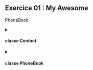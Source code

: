 ## Exercice 01 : My Awesome
PhoneBook

<details><summary>

#### classe Contact

</summary>

Doit contenir des variables **privées** de type `std::string` pour chaque information d'un contact :
```c++
private:
int 		_index;
std::string	_firstName;
std::string     _lastName;
std::string     _nickName;
std::string     _phoneNumber;
std::string	_darkestSecret;
```

La classe `PhoneBook` va devoir accéder à ces variables pour les lire ou modifier. Cependant, elles sont privées.

Il faut donc créer des fonctions publiques dans la classe `Contact` qui vont être appelées par `PhoneBook` pour pouvoir y accéder.

J'ai donc utilisé des fonctions "getters" et "setters" - une fonction getter et une fonction setter par variable.

```c++
        void		        setIndex(int i);
	std::string&	        setFirstName( void );
	std::string&	        setLastName( void );
	std::string&            setNickName( void );
	std::string&	        setPhoneNumber( void );
	std::string&	        setDarkestSecret( void );

	int			getIndex( void ) const;
	std::string		getFirstName( void ) const;
	std::string		getLastName( void ) const;
	std::string		getNickName( void ) const;
	std::string		getPhoneNumber( void ) const;
	std::string		getDarkestSecret( void ) const;
```

Lors de l'enregistrement du contact, on ne peut pas laisser les champs vides. Dans mon cas, la classe `Contact` va vérifier seule si une des variables est vide et va le signaler à `PhoneBook`avec `true` ou `false`. Si le signal est `false`, `PhoneBook` réinvitera l'utilisateur de remplir le champ.
```c++
	bool			isValidFirstName( void ) const;
	bool			isValidLastName( void ) const;
	bool			isValidNickName( void ) const;
	bool			isValidPhoneNumber( void ) const;
	bool			isValidDarkestSecret( void ) const;
```

La fonction `isValidPhoneNumber()` vérifie non seulement si le champ est vide, mais aussi vérifie que le champ ne contient que des chiffres. A noter que ce champ peut commencer par `+` comme il est usage pour les numéros de téléphone.

Lorsqu'on est dans le menu de recherche de contact, on doit afficher un "preview" de tous les contacts enregistrés et raccourcir les informations à au maximum 10 caractères.
J'ai donc implémentés des fonctions qui vont retourner cette nouvelle chaîne tronquée:

```c++
	std::string		truncFirstName( void ) const;
	std::string		truncLastName( void ) const;
	std::string		truncNickName( void ) const;
```

</details>

<details><summary>

#### classe PhoneBook 

</summary>

- Tous les membres (attributs ou méthodes) sont en privés puisque l'utilisateur ne doit pas pouvoir y accéder.

- Contient un tableau de contacts. Chaque contact va donc appeler son propre constructeur et destructeur de la class `Contact`.

    ```c++
    Contact		_contact[8];
    ```
- une fonction qui affichera en continu le menu du programme (les commandes ADD, SEARCH et EXIT):

    ```c++
  	void 		_userInput( void ) ;
    ```

- fonction qui exécutera la commande ADD

    ```c++
    void		_addContact( void ) ;
    ```

    Cette fonction utilisera des fonctions helpers. Chaque helper invitera l'utilisateur de remplir le champ et vérifiera que le champ n'est pa vide:
    ```c++
	    void		_addFirstName ( void );
	    void		_addLastName ( void );
	    void		_addNickName ( void );
	    void		_addPhoneNumber ( void );
	    void		_addDarkestSecret ( void );
    ```

- fonction qui exécutera la commande SEARCH

    ```c++
	    void		_searchContact( void ) const ;
    ```
    
    Lorsque l'utilisateur est invité de choisir un index pour afficher un contact, je vais vérifier que l'utilisateur a bel et bien saisi un chiffre avec la fonction `_isNumber()`:

    ```c++
       int 		_isNumber( std::string str, int tableSize ) const;
    ```

</details>